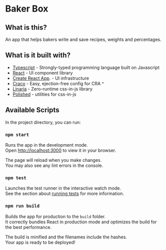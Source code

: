 # Baker Box

## What is this?

An app that helps bakers write and save recipes, weights and percentages.

## What is it built with?

- [Typescript](https://www.typescriptlang.org/) - Strongly-typed programming language built on Javascript
- [React](https://reactjs.org/) - UI component library
- [Create React App](https://github.com/facebook/create-react-app). - UI infrastructure
- [Craco](https://github.com/gsoft-inc/craco) - Easy, ejection-free config for CRA ^
- [Linaria](https://github.com/callstack/linaria) - Zero-runtime css-in-js library
- [Polished](https://polished.js.org/) - utilities for css-in-js


## Available Scripts

In the project directory, you can run:

### `npm start`

Runs the app in the development mode.\
Open [http://localhost:3000](http://localhost:3000) to view it in your browser.

The page will reload when you make changes.\
You may also see any lint errors in the console.

### `npm test`

Launches the test runner in the interactive watch mode.\
See the section about [running tests](https://facebook.github.io/create-react-app/docs/running-tests) for more information.

### `npm run build`

Builds the app for production to the `build` folder.\
It correctly bundles React in production mode and optimizes the build for the best performance.

The build is minified and the filenames include the hashes.\
Your app is ready to be deployed!

